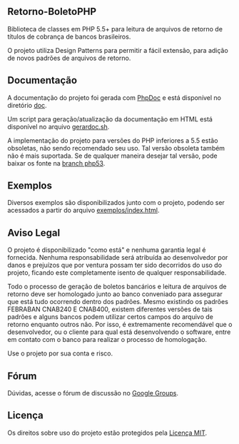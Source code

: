 Retorno-BoletoPHP
-----------------
Biblioteca de classes em PHP 5.5+ para leitura de arquivos de retorno de títulos de cobrança de bancos brasileiros.

O projeto utiliza Design Patterns para permitir a fácil extensão, para adição de novos padrões de arquivos de retorno.

Documentação
------------
A documentação do projeto foi gerada com [PhpDoc](http://phpdoc.org) e está disponível no diretório [doc](doc/index.html). 

Um script para geração/atualização da documentação em HTML está disponível no arquivo [gerardoc.sh](gerardoc.sh).

A implementação do projeto para versões do PHP inferiores a 5.5 estão obsoletas, não sendo recomendado seu uso. Tal versão obsoleta também não é mais suportada. Se de qualquer maneira desejar tal versão, pode baixar os fonte na [branch php53](tree/php53).

Exemplos
--------
Diversos exemplos são disponibilizados junto com o projeto, podendo ser acessados a partir do arquivo [exemplos/index.html](exemplos/index.html).

Aviso Legal
-----------
O projeto é disponibilizado "como está" e nenhuma garantia legal é fornecida. Nenhuma responsabilidade será atribuída ao desenvolvedor por danos e prejuízos que por ventura possam ter sido decorridos do uso do projeto, ficando este completamente isento
de qualquer responsabilidade.

Todo o processo de geração de boletos bancários e leitura de arquivos de retorno deve ser homologado junto ao banco conveniado para assegurar que está tudo ocorrendo dentro dos padrões. Mesmo existindo os padrões FEBRABAN CNAB240 E CNAB400, existem diferentes versões
de tais padrões e alguns bancos podem utilizar certos campos do arquivo de retorno enquanto outros não. Por isso, é extremamente recomendável que o desenvolvedor, ou o cliente para qual está desenvolvendo o software, entre em contato com o banco para realizar o processo de homologação. 

Use o projeto por sua conta e risco.

Fórum
-----
Dúvidas, acesse o fórum de discussão no [Google Groups](http://groups.google.com/group/retorno-boletophp).

Licença
-------
Os direitos sobre uso do projeto estão protegidos pela [Licença MIT](LICENSE).
